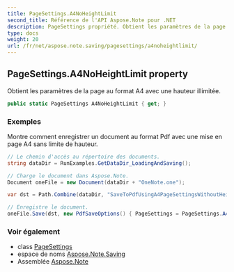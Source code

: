 ```yaml
---
title: PageSettings.A4NoHeightLimit
second_title: Référence de l'API Aspose.Note pour .NET
description: PageSettings propriété. Obtient les paramètres de la page au format A4 avec une hauteur illimitée.
type: docs
weight: 20
url: /fr/net/aspose.note.saving/pagesettings/a4noheightlimit/
---
```

## PageSettings.A4NoHeightLimit property

Obtient les paramètres de la page au format A4 avec une hauteur illimitée.

```csharp
public static PageSettings A4NoHeightLimit { get; }
```

### Exemples

Montre comment enregistrer un document au format Pdf avec une mise en page A4 sans limite de hauteur.

```csharp
// Le chemin d'accès au répertoire des documents.
string dataDir = RunExamples.GetDataDir_LoadingAndSaving();

// Charge le document dans Aspose.Note.
Document oneFile = new Document(dataDir + "OneNote.one");

var dst = Path.Combine(dataDir, "SaveToPdfUsingA4PageSettingsWithoutHeightLimit.pdf");

// Enregistre le document.
oneFile.Save(dst, new PdfSaveOptions() { PageSettings = PageSettings.A4NoHeightLimit });
```

### Voir également

* class [PageSettings](../)
* espace de noms [Aspose.Note.Saving](../../pagesettings/)
* Assemblée [Aspose.Note](../../../)


